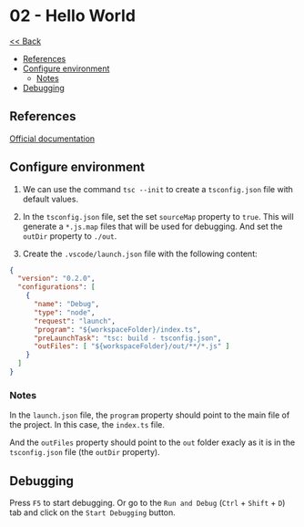 # 02 - Hello World

[<< Back](../README.md)

- [References](#references)
- [Configure environment](#configure-environment)
  - [Notes](#notes)
- [Debugging](#debugging)



## References
[Official documentation](https://code.visualstudio.com/docs/typescript/typescript-debugging)



## Configure environment

1. We can use the command `tsc --init` to create a `tsconfig.json` file with default values.

2. In the `tsconfig.json` file, set the set `sourceMap` property to `true`. This will generate a `*.js.map` files that will be used for debugging. And set the `outDir` property to `./out`.

3. Create the `.vscode/launch.json` file with the following content:

```json
{
  "version": "0.2.0",
  "configurations": [
    {
      "name": "Debug",
      "type": "node",
      "request": "launch",
      "program": "${workspaceFolder}/index.ts",
      "preLaunchTask": "tsc: build - tsconfig.json",
      "outFiles": [ "${workspaceFolder}/out/**/*.js" ]
    }
  ]
}
```

### Notes

In the `launch.json` file, the `program` property should point to the main file of the project. In this case, the `index.ts` file.

And the `outFiles` property should point to the `out` folder exacly as it is in the `tsconfig.json` file (the `outDir` property).



## Debugging

Press `F5` to start debugging. Or go to the `Run and Debug` (`Ctrl` + `Shift` + `D`) tab and click on the `Start Debugging` button.
